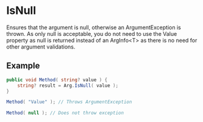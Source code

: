# IsNull

Ensures that the argument is null, otherwise an ArgumentException is thrown. As only null is acceptable, you do not need to use the Value property as null is returned instead of an ArgInfo\<T\> as there is no need for other argument validations.

## Example

``` c#
public void Method( string? value ) {
	string? result = Arg.IsNull( value );
}

Method( "Value" ); // Throws ArgumentException

Method( null ); // Does not throw exception
```